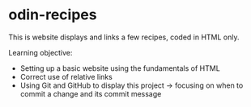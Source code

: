 # odin-recipes

This is website displays and links a few recipes, coded in HTML only. 

Learning objective: 
- Setting up a  basic website using the fundamentals of HTML
- Correct use of relative links
- Using Git and GitHub to display this project
    -> focusing on when to commit a change and its commit message